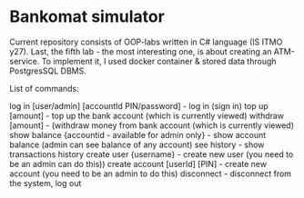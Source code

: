 # Bankomat simulator

Current repository consists of OOP-labs written in C# language (IS ITMO y27). Last, the fifth lab - the most interesting one, is about creating an ATM-service. To implement it, I used docker container & stored data through PostgresSQL DBMS.

List of commands:

log in [user/admin] [accountId PIN/password] - log in (sign in)
top up [amount] - top up the bank account (which is currently viewed)
withdraw [amount] - (withdraw money from bank account (which is currently viewed)
show balance {accountid - available for admin only} - show account balance (admin can see balance of any account)
see history - show transactions history
create user {username} - create new user (you need to be an admin can do this))
create account [userId] [PIN] - create new account (you need to be an admin to do this)
disconnect - disconnect from the system, log out
